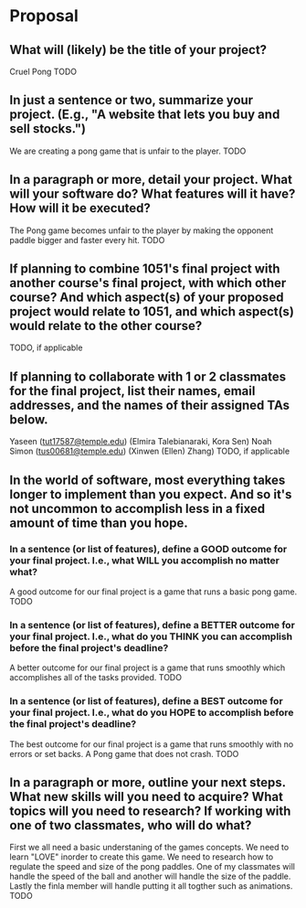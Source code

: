 # Proposal

## What will (likely) be the title of your project?
Cruel Pong
TODO

## In just a sentence or two, summarize your project. (E.g., "A website that lets you buy and sell stocks.")
We are creating a pong game that is unfair to the player.
TODO

## In a paragraph or more, detail your project. What will your software do? What features will it have? How will it be executed?
The Pong game becomes unfair to the player by making the opponent paddle bigger and faster every hit.
TODO

## If planning to combine 1051's final project with another course's final project, with which other course? And which aspect(s) of your proposed project would relate to 1051, and which aspect(s) would relate to the other course?

TODO, if applicable

## If planning to collaborate with 1 or 2 classmates for the final project, list their names, email addresses, and the names of their assigned TAs below.
Yaseen (tut17587@temple.edu) (Elmira Talebianaraki, Kora Sen) Noah Simon (tus00681@temple.edu)  (Xinwen (Ellen) Zhang)
TODO, if applicable

## In the world of software, most everything takes longer to implement than you expect. And so it's not uncommon to accomplish less in a fixed amount of time than you hope.

### In a sentence (or list of features), define a GOOD outcome for your final project. I.e., what WILL you accomplish no matter what?
A good outcome for our final project is a game that runs a basic pong game. 
TODO

### In a sentence (or list of features), define a BETTER outcome for your final project. I.e., what do you THINK you can accomplish before the final project's deadline?
A better outcome for our final project is a game that runs smoothly which accomplishes all of the tasks provided.
TODO

### In a sentence (or list of features), define a BEST outcome for your final project. I.e., what do you HOPE to accomplish before the final project's deadline?
The best outcome for our final project is a game that runs smoothly with no errors or set backs. A Pong game that does not crash.
TODO

## In a paragraph or more, outline your next steps. What new skills will you need to acquire? What topics will you need to research? If working with one of two classmates, who will do what?
First we all need a basic understaning of the games concepts. We need to learn "LOVE" inorder to create this game. We need to research how to regulate the speed and size of the pong paddles. 
One of my classmates will handle the speed of the ball and another will handle the size of the paddle. Lastly the finla member will handle putting it all togther such as animations. 
TODO
